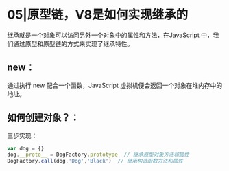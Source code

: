 # 05|原型链，V8是如何实现继承的

继承就是一个对象可以访问另外一个对象中的属性和方法，在JavaScript 中，我们通过原型和原型链的方式来实现了继承特性。

## new：
通过执行 new 配合一个函数，JavaScript 虚拟机便会返回一个对象在堆内存中的地址。

## 如何创建对象？：
三步实现：
```js
var dog = {} 
dog.__proto__ = DogFactory.prototype  // 继承原型对象方法和属性
DogFactory.call(dog,'Dog','Black')  // 继承构造函数方法和属性
```